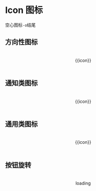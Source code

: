 # Icon 图标

空心图标`-o`结尾

## 方向性图标

<v-row>
  <v-col :span="4" v-for="icon in orientationIconList">
    <div class="icon-block">
      <v-icon :type="icon"></v-icon>
      <p>{{icon}}</p>
    </div>
  </v-col>
</v-row>

## 通知类图标

<v-row>
  <v-col :span="4" v-for="icon in notifyIconList">
    <div class="icon-block">
      <v-icon :type="icon"></v-icon>
      <p>{{icon}}</p>
    </div>
  </v-col>
</v-row>

## 通用类图标

<v-row>
  <v-col :span="4" v-for="icon in usualIconList">
    <div class="icon-block">
      <v-icon :type="icon"></v-icon>
      <p>{{icon}}</p>
    </div>
  </v-col>
</v-row>

## 按钮旋转
<v-row>
  <v-col :span="4">
    <div class="icon-block">
      <v-icon type="loading" spin></v-icon>
      <p>loading</p>
    </div>
  </v-col>
</v-row>

<style>
.icon-block{
  text-align: center;
  padding:5px;
}
.icon-block .v-icon::before{
  font-size: 24px;
}
.icon-block:hover{
  background-color: #f2f2f2;
  cursor: pointer;
}
</style>

<script>
const orientationIconList = [
  'up','down', 'right', 'left', 'caret-up', 'caret-down',
  'caret-left', 'caret-right', 'arrow-up','arrow-down', 'arrow-right', 'arrow-left',
  'round-up', 'round-down', 'round-left', 'round-right', 'circle-up', 'circle-down',
  'circle-left', 'circle-right', 'double-left','double-right', 'top', 'bottom'
];
const notifyIconList = [
  'question-circle-o', 'question-circle', 'info-circle-o', 'info-circle', 'close', 'close-circle-o',
  'close-circle', 'check', 'check-circle-o', 'check-circle', 'plus','plus-circle-o',
  'plus-circle', 'minus', 'minus-circle', 'minus-circle-o', 'squre', 'check-squre-o',
  'check-squre', 'circle', 'radio-cricle-o', 'radio-circle', 'clock-o','clock',
  'bell', 'bell-o'
];
const usualIconList = [
  'edit', 'clouddown', 'cloudup', 'cloud-o', 'cloud', 'unlock',
  'lock', 'poweroff', 'link', 'desktop', 'save', 'import',
  'star', 'star-o', 'return','share', 'buychart', 'buycart-o',
  'service', 'service-o', 'comment', 'comment-o', 'group', 'group-o',
  'ticket', 'scan', 'filter', 'delete', 'config','idcard',
  'home', 'home-o', 'search', 'search-block', 'search-block-o', 'refund',
  'mine', 'mine-o', 'logistic', 'heart', 'heart-o', 'message',
  'message-o','coupon', 'text', 'change', 'foot',
  'location', 'location-o', 'camera', 'camera-o', 'camera-plus',
  'loading', 'refresh', 'wifi', 'card', 'user', 'user-o',
  'tag', 'tag-o', 'zengsong', 'helper', 'menu', 'like',
  'like-o', 'exitfull', 'record', 'qrcode', 'sold', 'chart-pie',
  'chart-line', 'chart-bar', 'full', 'mail', 'app-o', 'medal',
  'medal-o', 'app', 'android', 'android-o', 'apple-o', 'apple',
  'file', 'folder','folderopen', 'export', 'more-v', 'more-h',
  'list-block', 'list'
];
export default {
  data(){
    return {
      orientationIconList: orientationIconList,
      notifyIconList: notifyIconList,
      usualIconList: usualIconList,
    };
  },
}
</script>
